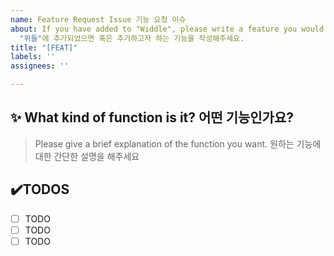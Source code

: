 ```yaml
---
name: Feature Request Issue 기능 요청 이슈
about: If you have added to "Widdle", please write a feature you would like to add.
  "위들"에 추가되었으면 혹은 추가하고자 하는 기능을 작성해주세요.
title: "[FEAT]"
labels: ''
assignees: ''

---
```


## ✨ What kind of function is it? 어떤 기능인가요?
> Please give a brief explanation of the function you want.
> 원하는 기능에 대한 간단한 설명을 해주세요

## ✔️TODOS
- [ ] TODO
- [ ] TODO
- [ ] TODO
